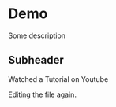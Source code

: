 # Demo 

Some description

## Subheader      

Watched a Tutorial on Youtube

Editing the file again.